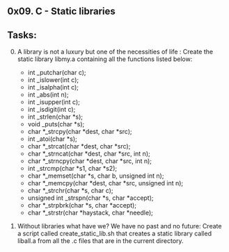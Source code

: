 0x09. C - Static libraries
--------------------------------------
## Tasks:
0. A library is not a luxury but one of the necessities of life : Create the static library libmy.a containing all the functions listed below:

	* int _putchar(char c);
	* int _islower(int c);
	* int _isalpha(int c);
	* int _abs(int n);
	* int _isupper(int c);
	* int _isdigit(int c);
	* int _strlen(char *s);
	* void _puts(char *s);
	* char *_strcpy(char *dest, char *src);
	* int _atoi(char *s);
	* char *_strcat(char *dest, char *src);
	* char *_strncat(char *dest, char *src, int n);
	* char *_strncpy(char *dest, char *src, int n);
	* int _strcmp(char *s1, char *s2);
	* char *_memset(char *s, char b, unsigned int n);
	* char *_memcpy(char *dest, char *src, unsigned int n);
	* char *_strchr(char *s, char c);
	* unsigned int _strspn(char *s, char *accept);
	* char *_strpbrk(char *s, char *accept);
	* char *_strstr(char *haystack, char *needle);

1. Without libraries what have we? We have no past and no future: Create a script called create_static_lib.sh that creates a static library called liball.a from all the .c files that are in the current directory.
